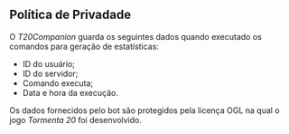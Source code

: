## Política de Privadade
O _T20Companion_ guarda os seguintes dados quando executado os comandos para geração de estatísticas:
- ID do usuário;
- ID do servidor;
- Comando executa;
- Data e hora da execução.

Os dados fornecidos pelo bot são protegidos pela licença OGL na qual o jogo _Tormenta 20_ foi desenvolvido.